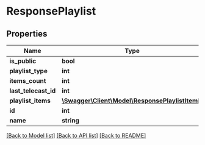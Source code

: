 # ResponsePlaylist

## Properties
Name | Type | Description | Notes
------------ | ------------- | ------------- | -------------
**is_public** | **bool** |  | [optional] 
**playlist_type** | **int** |  | [optional] 
**items_count** | **int** |  | [optional] 
**last_telecast_id** | **int** |  | [optional] 
**playlist_items** | [**\Swagger\Client\Model\ResponsePlaylistItem[]**](ResponsePlaylistItem.md) |  | [optional] 
**id** | **int** |  | [optional] 
**name** | **string** |  | [optional] 

[[Back to Model list]](../../README.md#documentation-for-models) [[Back to API list]](../../README.md#documentation-for-api-endpoints) [[Back to README]](../../README.md)

